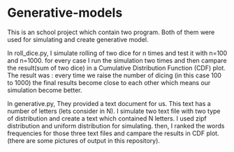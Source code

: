 # Generative-models
This is an school project which contain two program. Both of them were used for simulating and create generative model.

In roll_dice.py, I simulate rolling of two dice for n times and test it with n=100 and n=1000. for every case I run the simulation two times and then campare the result(sum of two dice) in a Cumulative Distribution Function (CDF) plot. The result was : every time we raise the number of dicing (in this case 100 to 1000) the final results become close to each other which means our simulation become better.  

In generative.py, They provided a text document for us. This text has a number of letters (lets consider in N). I simulate two text file with two type of distribution and create a text which contained N letters. I used zipf distribution and uniform distribution for simulating. then, I ranked the words frequencies for those three text files and campare the results in CDF plot.
(there are some pictures of output in this repository).
